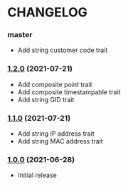 CHANGELOG
=========

### master

- Add string customer code trait

### [1.2.0](https://github.com/webeweb/traits-library/tree/v1.2.0) (2021-07-21)

- Add composite point trait
- Add composite timestampable trait
- Add string GID trait

### [1.1.0](https://github.com/webeweb/traits-library/tree/v1.1.0) (2021-07-21)

- Add string IP address trait
- Add string MAC address trait

### [1.0.0](https://github.com/webeweb/traits-library/tree/v1.0.0) (2021-06-28)

- Initial release
